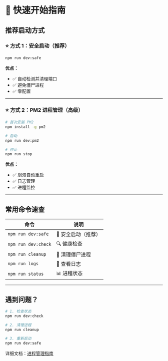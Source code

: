 # 🚀 快速开始指南

## 推荐启动方式

### ⭐ 方式 1：安全启动（推荐）

```bash
npm run dev:safe
```

**优点：**
- ✅ 自动检测并清理端口
- ✅ 避免僵尸进程
- ✅ 零配置

---

### ⭐ 方式 2：PM2 进程管理（高级）

```bash
# 首次安装 PM2
npm install -g pm2

# 启动
npm run dev:pm2

# 停止
npm run stop
```

**优点：**
- ✅ 崩溃自动重启
- ✅ 日志管理
- ✅ 进程监控

---

## 常用命令速查

| 命令 | 说明 |
|------|------|
| `npm run dev:safe` | 🌟 安全启动（推荐）|
| `npm run dev:check` | 🔍 健康检查 |
| `npm run cleanup` | 🧹 清理僵尸进程 |
| `npm run logs` | 📝 查看日志 |
| `npm run status` | 📊 进程状态 |

---

## 遇到问题？

```bash
# 1. 检查状态
npm run dev:check

# 2. 清理进程
npm run cleanup

# 3. 重新启动
npm run dev:safe
```

详细文档：[进程管理指南](docs/PROCESS_MANAGEMENT.md)
